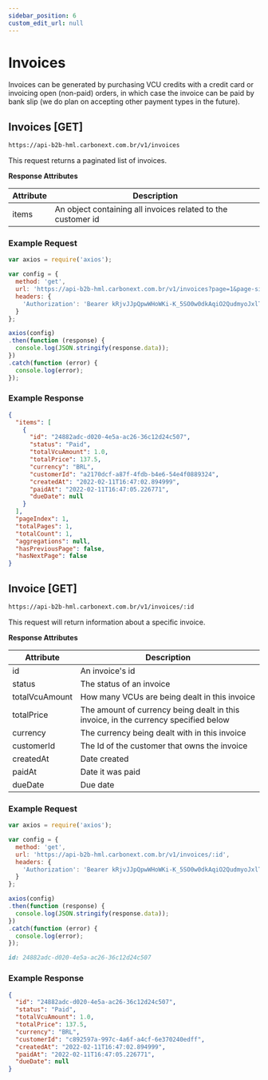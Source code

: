 ```yaml
---
sidebar_position: 6
custom_edit_url: null
---
```


# Invoices

Invoices can be generated by purchasing VCU credits with a credit card or invoicing open (non-paid) orders, in which case the invoice can be paid by bank slip (we do plan on accepting other payment types in the future).

<!-- ## Invoices [POST]

```md title="BASE URL"
https://api-b2b.carbonext.com.br/v1/invoices
```

This request will create an invoice, it can be done for a specific order or for a group in a certain period of time.

**Request Attributes**

| Attribute                    | Description                                             |
| ---------------------------- | ------------------------------------------------------- |
| ordersIds                    | An order's id                                           |
| ordersCreatedFrom (opcional) | Start date for selecting orders within a period of time |
| ordersCreatedTo (opcional)   | Order selection end date                                |
| vcuAmount                    | The vcu amount value                                    |
| targetCurrency               | The local currency                                      |

### Example Request

You can create an invoice in three different ways.

Without `ordersCreatedFrom` the request will use only `ordersIds` to create the invoice.

```javascript
curl -X POST 'https://api-b2b.carbonext.com.br/v1/invoices' \
    -H 'Content-Type: application/json' \
    -H 'Authorization: Bearer {token}' \
--data-raw '{
    "ordersIds":[
        "f4f7e937-c5ae-4d85-be5f-13ad804c0670"
    ],
    "vcuAmount": 100,
    "targetCurrency":"BRL"
}'
```

With `ordersCreatedFrom` the request will create an invoice from the date received to the current day.

```javascript
curl -X POST 'https://api-b2b.carbonext.com.br/v1/invoices' \
    -H 'Content-Type: application/json' \
    -H 'Authorization: Bearer {token}' \
--data-raw '{
    "ordersCreatedFrom":"01/01/2022 22:09:40",
    "vcuAmount": 100,
    "targetCurrency":"BRL"
}'
```

Lastly, if you have a specific time interval, you can declare in the `ordersCreatedTo` attribute. It also works without the `ordersCreatedFrom`, this way an invoice is generated for all orders created before the date described.

```javascript
curl -X POST 'https://api-b2b.carbonext.com.br/v1/invoices' \
    -H 'Content-Type: application/json' \
    -H 'Authorization: Bearer {token}' \
--data-raw '{
    "ordersCreatedFrom":"01/01/2022 22:09:40",
    "ordersCreatedTo":"05/01/2022 12:00:00",
    "vcuAmount": 100,
    "targetCurrency":"BRL"
}'
```

### Example Response

```json
{
  "id": "3951ae7b-2c3d-4bd8-a05c-7755328413b5",
  "status": "Pending",
  "totalVcuAmount": 60,
  "totalPrice": 4620,
  "currency": "BRL",
  "customerId": "a2170dcf-a87f-4fdb-b4e6-54e4f0889324",
  "orders": [
    {
      "id": "f4f7e937-c5ae-4d85-be5f-13ad804c0670",
      "vcuAmount": 15,
      "vcuUnitPrice": 77,
      "targetCurrency": "BRL",
      "status": "Billed",
      "createdAt": "05/01/2022 22:09:35",
      "notifyCertificateTo": null
    },
    {
      "id": "383e9c41-0283-45fb-b3ba-efe83f4fd1d6",
      "vcuAmount": 15,
      "vcuUnitPrice": 77,
      "targetCurrency": "BRL",
      "status": "Billed",
      "createdAt": "05/01/2022 22:09:44",
      "notifyCertificateTo": null
    },
    {
      "id": "a460ec3c-53be-4ed3-84be-1d10405a43ad",
      "vcuAmount": 15,
      "vcuUnitPrice": 77,
      "targetCurrency": "BRL",
      "status": "Billed",
      "createdAt": "05/01/2022 22:09:39",
      "notifyCertificateTo": null
    },
    {
      "id": "be673ce7-dd7f-4b56-b8cd-410fce4b86c0",
      "vcuAmount": 15,
      "vcuUnitPrice": 77,
      "targetCurrency": "BRL",
      "status": "Billed",
      "createdAt": "05/01/2022 22:09:50",
      "notifyCertificateTo": null
    }
  ]
}
``` -->

## Invoices [GET]

```md title="BASE URL"
https://api-b2b-hml.carbonext.com.br/v1/invoices
```

This request returns a paginated list of invoices.

**Response Attributes**

| Attribute | Description                                                  |
| --------- | ------------------------------------------------------------ |
| items     | An object containing all invoices related to the customer id |

### Example Request

```javascript
var axios = require('axios');

var config = {
  method: 'get',
  url: 'https://api-b2b-hml.carbonext.com.br/v1/invoices?page=1&page-size=10&sort-by=totalVcuAmount_desc&filter-by=totalPrice_ge:7000~status_in:Paid-pending~bla',
  headers: { 
    'Authorization': 'Bearer kRjvJJpQpwWHoWKi-K_5SO0w0dkAqiO2QudmyoJxlTI'
  }
};

axios(config)
.then(function (response) {
  console.log(JSON.stringify(response.data));
})
.catch(function (error) {
  console.log(error);
});
```

### Example Response

```json
{
  "items": [
    {
      "id": "24882adc-d020-4e5a-ac26-36c12d24c507",
      "status": "Paid",
      "totalVcuAmount": 1.0,
      "totalPrice": 137.5,
      "currency": "BRL",
      "customerId": "a2170dcf-a87f-4fdb-b4e6-54e4f0889324",
      "createdAt": "2022-02-11T16:47:02.894999",
      "paidAt": "2022-02-11T16:47:05.226771",
      "dueDate": null
    }
  ],
  "pageIndex": 1,
  "totalPages": 1,
  "totalCount": 1,
  "aggregations": null,
  "hasPreviousPage": false,
  "hasNextPage": false
}
```

## Invoice [GET]

```md title="BASE URL"
https://api-b2b-hml.carbonext.com.br/v1/invoices/:id
```

This request will return information about a specific invoice.

**Response Attributes**

| Attribute      | Description                                                                         |
| -------------- | ----------------------------------------------------------------------------------- |
| id             | An invoice's id                                                                     |
| status         | The status of an invoice                                                            |
| totalVcuAmount | How many VCUs are being dealt in this invoice                                       |
| totalPrice     | The amount of currency being dealt in this invoice, in the currency specified below |
| currency       | The currency being dealt with in this invoice                                            |
| customerId     | The Id of the customer that owns the invoice                                        |
| createdAt      | Date created                                                                        |
| paidAt         | Date it was paid                                                                    |
| dueDate        | Due date                                                                            |

### Example Request

```javascript
var axios = require('axios');

var config = {
  method: 'get',
  url: 'https://api-b2b-hml.carbonext.com.br/v1/invoices/:id',
  headers: { 
    'Authorization': 'Bearer kRjvJJpQpwWHoWKi-K_5SO0w0dkAqiO2QudmyoJxlTI'
  }
};

axios(config)
.then(function (response) {
  console.log(JSON.stringify(response.data));
})
.catch(function (error) {
  console.log(error);
});
```

```md title="PATH VARIABLES"
id: 24882adc-d020-4e5a-ac26-36c12d24c507
```

### Example Response

```json
{
  "id": "24882adc-d020-4e5a-ac26-36c12d24c507",
  "status": "Paid",
  "totalVcuAmount": 1.0,
  "totalPrice": 137.5,
  "currency": "BRL",
  "customerId": "c892597a-997c-4a6f-a4cf-6e370240edff",
  "createdAt": "2022-02-11T16:47:02.894999",
  "paidAt": "2022-02-11T16:47:05.226771",
  "dueDate": null
}
```
